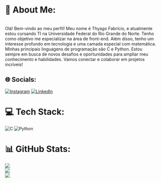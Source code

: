 # 💫 About Me:
<br>Olá! Bem-vindo ao meu perfil! Meu nome é Thyago Fabrício, e atualmente estou cursando TI na Universidade Federal do Rio Grande do Norte. Tenho como objetivo me especializar na área de front-end. Além disso, tenho um interesse profundo em tecnologia e uma camada especial com matemática. Minhas principais linguagens de programação são C e Python. Estou sempre em busca de novos desafios e oportunidades para ampliar meu conhecimento e habilidades. Vamos conectar e colaborar em projetos incríveis!


## 🌐 Socials:
[![Instagram](https://img.shields.io/badge/Instagram-%23E4405F.svg?logo=Instagram&logoColor=white)](https://instagram.com/https://www.instagram.com/thyagofabr/) [![LinkedIn](https://img.shields.io/badge/LinkedIn-%230077B5.svg?logo=linkedin&logoColor=white)](https://linkedin.com/in/https://www.linkedin.com/in/thyago-fabricio-987503230/) 

# 💻 Tech Stack:
![C](https://img.shields.io/badge/c-%2300599C.svg?style=flat&logo=c&logoColor=white) ![Python](https://img.shields.io/badge/python-3670A0?style=flat&logo=python&logoColor=ffdd54)
# 📊 GitHub Stats:
![](https://github-readme-stats.vercel.app/api?username=Thyagofab&theme=radical&hide_border=false&include_all_commits=false&count_private=false)<br/>
![](https://github-readme-streak-stats.herokuapp.com/?user=Thyagofab&theme=radical&hide_border=false)<br/>
![](https://github-readme-stats.vercel.app/api/top-langs/?username=Thyagofab&theme=radical&hide_border=false&include_all_commits=false&count_private=false&layout=compact)

<!-- Proudly created with GPRM ( https://gprm.itsvg.in ) -->
